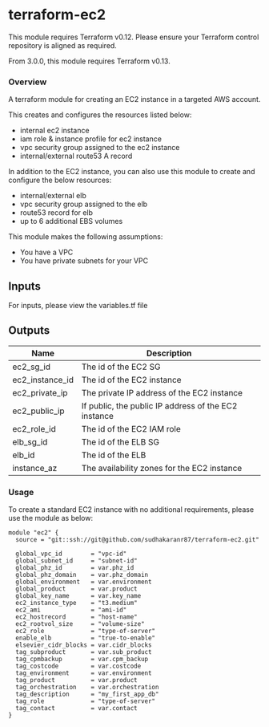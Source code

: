 terraform-ec2
=================

This module requires Terraform v0.12. Please ensure your Terraform control repository is aligned as required.

From 3.0.0, this module requires Terraform v0.13.

### Overview

A terraform module for creating an EC2 instance in a targeted AWS account.

This creates and configures the resources listed below:

- internal ec2 instance
- iam role & instance profile for ec2 instance
- vpc security group assigned to the ec2 instance  
- internal/external route53 A record

In addition to the EC2 instance, you can also use this module to create and configure the below resources:

- internal/external elb
- vpc security group assigned to the elb
- route53 record for elb
- up to 6 additional EBS volumes

This module makes the following assumptions:
* You have a VPC
* You have private subnets for your VPC

## Inputs

For inputs, please view the variables.tf file

## Outputs

| Name | Description |
|------|-------------|
| ec2\_sg\_id| The id of the EC2 SG |
| ec2\_instance\_id | The id of the EC2 instance |
| ec2\_private\_ip | The private IP address of the EC2 instance |
| ec2\_public\_ip | If public, the public IP address of the EC2 instance |
| ec2\_role\_id | The id of the EC2 IAM role |
| elb\_sg\_id | The id of the ELB SG |  
| elb\_id | The id of the ELB |
| instance\_az | The availability zones for the EC2 instance |

### Usage  

To create a standard EC2 instance with no additional requirements, please use the module as below:

```
module "ec2" {
  source = "git::ssh://git@github.com/sudhakaranr87/terraform-ec2.git"

  global_vpc_id        = "vpc-id"
  global_subnet_id     = "subnet-id"
  global_phz_id        = var.phz_id
  global_phz_domain    = var.phz_domain
  global_environment   = var.environment
  global_product       = var.product
  global_key_name      = var.key_name
  ec2_instance_type    = "t3.medium"
  ec2_ami              = "ami-id"
  ec2_hostrecord       = "host-name"
  ec2_rootvol_size     = "volume-size"
  ec2_role             = "type-of-server"
  enable_elb           = "true-to-enable"
  elsevier_cidr_blocks = var.cidr_blocks
  tag_subproduct       = var.sub_product
  tag_cpmbackup        = var.cpm_backup
  tag_costcode         = var.costcode
  tag_environment      = var.environment
  tag_product          = var.product
  tag_orchestration    = var.orchestration
  tag_description      = "my_first_app_db"
  tag_role             = "type-of-server"
  tag_contact          = var.contact
}
```
